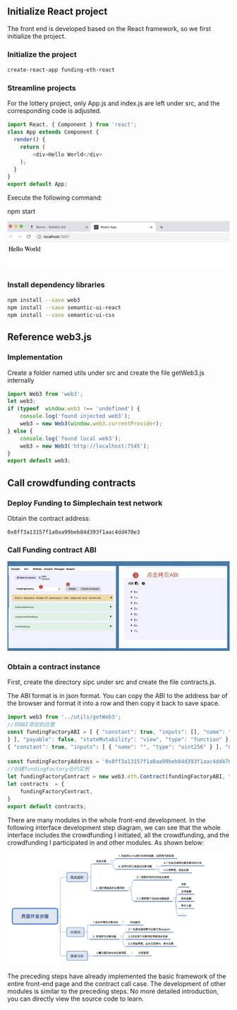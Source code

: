 ## Initialize React project

The front end is developed based on the React framework, so we first initialize the project.

### Initialize the project

```bash
create-react-app funding-eth-react
```
### Streamline projects

For the lottery project, only App.js and index.js are left under src, and the corresponding code is adjusted.

```javascript
import React, { Component } from 'react';
class App extends Component {
  render() {
    return (
        <div>Hello World</div>
    ); 
  }
}
export default App;
```
Execute the following command:

npm start

![1.png](1.png)

### Install dependency libraries

```bash
npm install --save web3
npm install --save semantic-ui-react
npm install --save semantic-ui-css
```

## Reference web3.js

### Implementation

Create a folder named utils under src and create the file getWeb3.js internally

```javascript
import Web3 from 'web3';
let web3;
if (typeof  window.web3 !== 'undefined') {
    console.log('found injected web3');
    web3 = new Web3(window.web3.currentProvider);
} else {
    console.log('found local web3');
    web3 = new Web3('http://localhost:7545');
}
export default web3;
```
## Call crowdfunding contracts

### Deploy Funding to Simplechain test network

Obtain the contract address:

    0x8ff3a13157f1a0aa99beb84d393f1aac4dd470e3 

### Call Funding contract ABI

![2.png](2.png)

### Obtain a contract instance

First, create the directory sipc under src and create the file contracts.js.

The ABI format is in json format. You can copy the ABI to the address bar of the browser and format it into a row and then copy it back to save space.

```javascript
import web3 from '../utils/getWeb3';
//将ABI添加到这里
const fundingFactoryABI = [ { "constant": true, "inputs": [], "name": "platformProv ider", "outputs": [ { "name": "", "type": "address" } ], "payable": false, "stateMu tability": "view", "type": "function" }, { "constant": true, "inputs": [], "name": "getInvestorFunding", "outputs": [ { "name": "", "type": "address[]" } ], "payable" : false, "stateMutability": "view", "type": "function" }, { "constant": true, "inpu ts": [], "name": "getCreatorFunding", "outputs": [ { "name": "", "type": "address[]"
} ], "payable": false, "stateMutability": "view", "type": "function" }, { "constan t": true, "inputs": [], "name": "getAllFunding", "outputs": [ { "name": "", "type": "address[]" } ], "payable": false, "stateMutability": "view", "type": "function" },
{ "constant": true, "inputs": [ { "name": "", "type": "uint256" } ], "name": "crow FundingArray", "outputs": [ { "name": "", "type": "address" } ], "payable": false, "stateMutability": "view", "type": "function" }, { "constant": true, "inputs": [ { "name": "", "type": "address" }, { "name": "", "type": "uint256" } ], "name": "crea torFundingMap", "outputs": [ { "name": "", "type": "address" } ], "payable": false, "stateMutability": "view", "type": "function" }, { "constant": false, "inputs": [ { "name": "_projectName", "type": "string" }, { "name": "_supportMoney", "type": "uin t256" }, { "name": "_goalMoney", "type": "uint256" }, { "name": "_duration", "type" : "uint256" } ], "name": "createFunding", "outputs": [], "payable": false, "stateMu tability": "nonpayable", "type": "function" }, { "inputs": [], "payable": false, "s tateMutability": "nonpayable", "type": "constructor" } ];

const fundingFactoryAddress = '0x8ff3a13157f1a0aa99beb84d393f1aac4dd470e3';
//创建fundingFactory合约实例
let fundingFactoryContract = new web3.eth.Contract(fundingFactoryABI, fundingFactor yAddress);
let contracts  = {
    fundingFactoryContract,
}
export default contracts;
```
There are many modules in the whole front-end development. In the following interface development step diagram, we can see that the whole interface includes the crowdfunding I initiated, all the crowdfunding, and the crowdfunding I participated in and other modules. As shown below:

![3.png](3.png)

The preceding steps have already implemented the basic framework of the entire front-end page and the contract call case. The development of other modules is similar to the preceding steps. No more detailed introduction, you can directly view the source code to learn.





